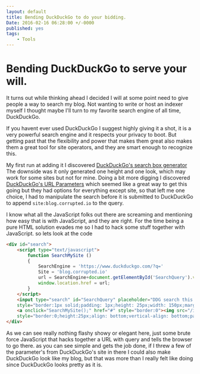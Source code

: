 ```yaml
---
layout: default
title: Bending DuckDuckGo to do your bidding.
Date: 2016-02-16 06:28:00 +/-0000
published: yes
tags: 
    - Tools
---
```


# Bending DuckDuckGo to serve your will.  

It turns out while thinking ahead I decided I will at some point need to give people a way to search my blog. 
Not wanting to write or host an indexer myself I thought maybe I'll turn to my favorite search engine of all time, DuckDuckGo.

<!--more-->

If you havent ever used DuckDuckGo I suggest highly giving it a shot, it is a very powerful search engine and it respects your
privacy to boot. But getting past that the flexibility and power that makes them great also makes them a great tool for
site operators, and they are smart enough to recognize this.

My first run at adding it I discovered [DuckDuckGo's search box generator](https://duckduckgo.com/search_box) The downside was
it only generated one height and one look, which may work for some sites but not for mine. Doing a bit more digging I discovered
[DuckDuckGo's URL Parameters](https://duckduckgo.com/parameters) which seemed like a great way to get this going but they had
options for everything except site, so that left me one choice, I had to manipulate the search before it is submitted to
DuckDuckGo to append `site:blog.corrupted.io` to the query.

I know what all the JavaScript folks out there are screaming and mentioning how easy that is with JavaScript, and they are
right. For the time being a pure HTML solution evades me so I had to hack some stuff together with JavaScript. so lets look at the code

~~~ html
<div id="search">
    <script type="text/javascript">
        function SearchMySite ()
        {
            SearchEngine = 'https://www.duckduckgo.com/?q='
            Site = 'blog.corrupted.io'
            url = SearchEngine+document.getElementById('SearchQuery').value+'+site:'+Site;
            window.location.href = url;
        }
    </script>
    <input type="search" id="SearchQuery" placeholder="DDG search this blog" onkeydown="if(event.which == 13){SearchMySite();}" 
    style="border:1px solid;padding: 1px;height: 25px;width: 150px;margin-top: 2px;">
    <a onclick="SearchMySite();" href="#" style="border:0"><img src="/img/search.png" alt="Search" 
    style="border:0;height:25px;align: bottom;vertical-align: bottom;padding: 0px;margin-left: -5px;"></a>
</div>
~~~

As we can see really nothing flashy showy or elegant here, just some brute force JavaScript that hacks together a URL with query and tells the browser to go there.
as you can see simple and gets the job done, if I threw a few of the parameter's from DuckDuckGo's site in there I could also make DuckDuckGo look like my blog, 
but that was more than I really felt like doing since DuckDuckGo looks pretty as it is.